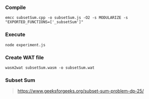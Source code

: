 ### Compile
```
emcc subsetSum.cpp -o subsetSum.js -O2 -s MODULARIZE -s "EXPORTED_FUNCTIONS=['_subsetSum']"
```

### Execute
```
node experiment.js
```

### Create WAT file
```
wasm2wat subsetSum.wasm -o subsetSum.wat
```

### Subset Sum
> https://www.geeksforgeeks.org/subset-sum-problem-dp-25/